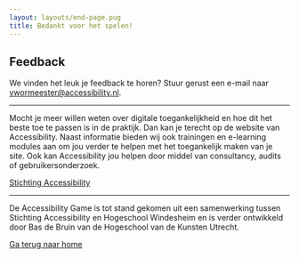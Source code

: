 ```yaml
---
layout: layouts/end-page.pug
title: Bedankt voor het spelen!
---
```


## Feedback

We vinden het leuk je feedback te horen? Stuur gerust een e-mail naar vwormeester@accessibility.nl.


<hr>


Mocht je meer willen weten over digitale toegankelijkheid en hoe dit het beste toe te passen is in de praktijk. Dan kan je terecht op de website van Accessibility. Naast informatie bieden wij ook trainingen en e-learning modules aan om jou verder te helpen met het toegankelijk maken van je site. Ook kan Accessibility jou helpen door middel van consultancy, audits of gebruikersonderzoek.

<a href="https://www.accessibility.nl" class="button" target="_blank">Stichting Accessibility</a>


<hr>


De Accessibility Game is tot stand gekomen uit een samenwerking tussen Stichting Accessibility en Hogeschool Windesheim en is verder ontwikkeld door Bas de Bruin van de Hogeschool van de Kunsten Utrecht.

<a href="/index.html" class="button light back">Ga terug naar home</a>






<div class="spacer"></div>
